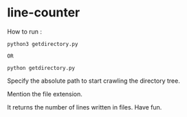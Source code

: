 # line-counter

How to run : 
	
	python3 getdirectory.py

	OR

	python getdirectory.py


Specify the absolute path to start crawling the directory tree.

Mention the file extension.

It returns the number of lines written in files. 
Have fun. 
